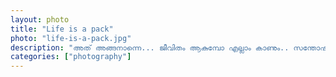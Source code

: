 ```yaml
---		
layout: photo
title: "Life is a pack"
photo: "life-is-a-pack.jpg"
description: "അത് അങ്ങനാന്നെ... ജീവിതം ആകുമ്പോ എല്ലാം കാണും.. സന്തോഷം മാത്രായിട്ട്‌ കിട്ടിയാൽ അതിനും വിലയില്ലാതെയാവൂല്ലെ..."
categories: ["photography"]
---
```

